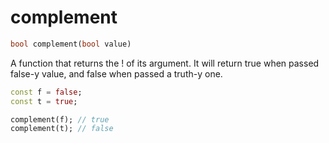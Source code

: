 # complement

```dart
bool complement(bool value)
```

A function that returns the ! of its argument. It will return true when passed false-y value, and false when passed a truth-y one.

```dart
const f = false;
const t = true;

complement(f); // true
complement(t); // false
```
